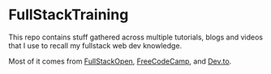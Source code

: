 # FullStackTraining

This repo contains stuff gathered across multiple tutorials, blogs and videos that I use to recall my fullstack web dev knowledge.

Most of it comes from [FullStackOpen](https://fullstackopen.com/en), [FreeCodeCamp](https://freecodecamp.com), and [Dev.to](https://dev.to).


